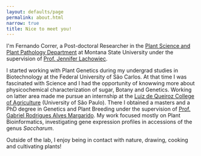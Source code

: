 ```yaml
---
layout: defaults/page
permalink: about.html
narrow: true
title: Nice to meet you!
---
```


I'm Fernando Correr, a Post-doctoral Researcher in the [Plant Science and Plant Pathology Department](https://plantsciences.montana.edu) at Montana State University under the supervision of [Prof. Jennifer Lachowiec](https://plantsciences.montana.edu/directory/faculty/2030327/jennifer-lachowiec).   

I started working with Plant Genetics during my undergrad studies in Biotechnology at the Federal University of São Carlos. At that time I was fascinated with Science and I had the opportunity of knowwing more about physicochemical characterization of sugar, Botany and Genetics. Working on latter area made me pursue an internship at the [Luiz de Queiroz College of Agriculture](http://www.en.esalq.usp.br) (University of São Paulo). There I obtained a masters and a PhD degree in Genetics and Plant Breeding under the supervision of [Prof. Gabriel Rodrigues Alves Margarido](https://scholar.google.com/citations?user=6dT3GmUAAAAJ&hl=en). My work focused mostly on Plant Bioinformatics, investigating gene expression profiles in accessions of the genus *Saccharum*.

Outside of the lab, I enjoy being in contact with nature, drawing, cooking and cultivating plants!




